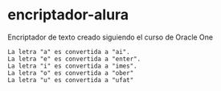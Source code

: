# encriptador-alura
Encriptador de texto creado siguiendo el curso de Oracle One


    La letra "a" es convertida a "ai".
    La letra "e" es convertida a "enter".
    La letra "i" es convertida a "imes".
    La letra "o" es convertida a "ober"
    La letra "u" es convertida a "ufat"

